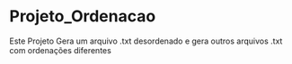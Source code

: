 # Projeto_Ordenacao
Este Projeto Gera um arquivo .txt desordenado e gera outros arquivos .txt com ordenações diferentes
